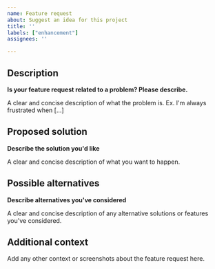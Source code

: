 ```yaml
---
name: Feature request
about: Suggest an idea for this project
title: ''
labels: ["enhancement"]
assignees: ''

---
```

## Description
**Is your feature request related to a problem? Please describe.**

A clear and concise description of what the problem is. Ex. I'm always frustrated when [...]

## Proposed solution
**Describe the solution you'd like**

A clear and concise description of what you want to happen.

## Possible alternatives
**Describe alternatives you've considered**

A clear and concise description of any alternative solutions or features you've considered.

## Additional context
Add any other context or screenshots about the feature request here.
